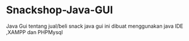 # Snackshop-Java-GUI
Java Gui tentang jual/beli snack java gui ini dibuat menggunakan java IDE ,XAMPP dan PHPMysql
